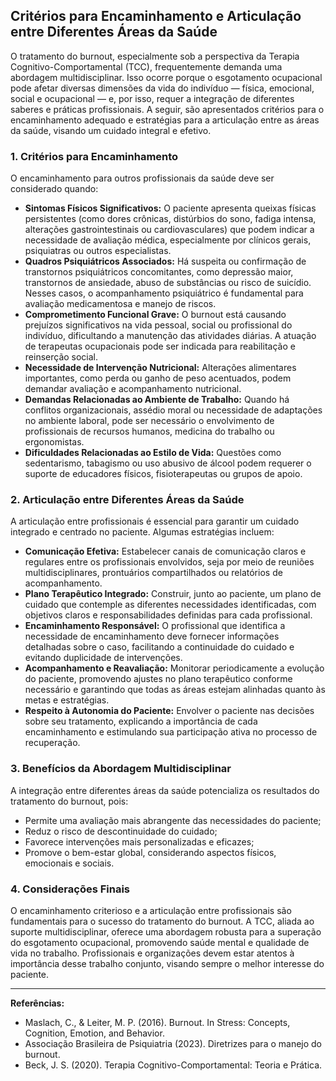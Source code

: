 
## Critérios para Encaminhamento e Articulação entre Diferentes Áreas da Saúde

O tratamento do burnout, especialmente sob a perspectiva da Terapia Cognitivo-Comportamental (TCC), frequentemente demanda uma abordagem multidisciplinar. Isso ocorre porque o esgotamento ocupacional pode afetar diversas dimensões da vida do indivíduo — física, emocional, social e ocupacional — e, por isso, requer a integração de diferentes saberes e práticas profissionais. A seguir, são apresentados critérios para o encaminhamento adequado e estratégias para a articulação entre as áreas da saúde, visando um cuidado integral e efetivo.

### 1. Critérios para Encaminhamento

O encaminhamento para outros profissionais da saúde deve ser considerado quando:

- **Sintomas Físicos Significativos:** O paciente apresenta queixas físicas persistentes (como dores crônicas, distúrbios do sono, fadiga intensa, alterações gastrointestinais ou cardiovasculares) que podem indicar a necessidade de avaliação médica, especialmente por clínicos gerais, psiquiatras ou outros especialistas.
- **Quadros Psiquiátricos Associados:** Há suspeita ou confirmação de transtornos psiquiátricos concomitantes, como depressão maior, transtornos de ansiedade, abuso de substâncias ou risco de suicídio. Nesses casos, o acompanhamento psiquiátrico é fundamental para avaliação medicamentosa e manejo de riscos.
- **Comprometimento Funcional Grave:** O burnout está causando prejuízos significativos na vida pessoal, social ou profissional do indivíduo, dificultando a manutenção das atividades diárias. A atuação de terapeutas ocupacionais pode ser indicada para reabilitação e reinserção social.
- **Necessidade de Intervenção Nutricional:** Alterações alimentares importantes, como perda ou ganho de peso acentuados, podem demandar avaliação e acompanhamento nutricional.
- **Demandas Relacionadas ao Ambiente de Trabalho:** Quando há conflitos organizacionais, assédio moral ou necessidade de adaptações no ambiente laboral, pode ser necessário o envolvimento de profissionais de recursos humanos, medicina do trabalho ou ergonomistas.
- **Dificuldades Relacionadas ao Estilo de Vida:** Questões como sedentarismo, tabagismo ou uso abusivo de álcool podem requerer o suporte de educadores físicos, fisioterapeutas ou grupos de apoio.

### 2. Articulação entre Diferentes Áreas da Saúde

A articulação entre profissionais é essencial para garantir um cuidado integrado e centrado no paciente. Algumas estratégias incluem:

- **Comunicação Efetiva:** Estabelecer canais de comunicação claros e regulares entre os profissionais envolvidos, seja por meio de reuniões multidisciplinares, prontuários compartilhados ou relatórios de acompanhamento.
- **Plano Terapêutico Integrado:** Construir, junto ao paciente, um plano de cuidado que contemple as diferentes necessidades identificadas, com objetivos claros e responsabilidades definidas para cada profissional.
- **Encaminhamento Responsável:** O profissional que identifica a necessidade de encaminhamento deve fornecer informações detalhadas sobre o caso, facilitando a continuidade do cuidado e evitando duplicidade de intervenções.
- **Acompanhamento e Reavaliação:** Monitorar periodicamente a evolução do paciente, promovendo ajustes no plano terapêutico conforme necessário e garantindo que todas as áreas estejam alinhadas quanto às metas e estratégias.
- **Respeito à Autonomia do Paciente:** Envolver o paciente nas decisões sobre seu tratamento, explicando a importância de cada encaminhamento e estimulando sua participação ativa no processo de recuperação.

### 3. Benefícios da Abordagem Multidisciplinar

A integração entre diferentes áreas da saúde potencializa os resultados do tratamento do burnout, pois:

- Permite uma avaliação mais abrangente das necessidades do paciente;
- Reduz o risco de descontinuidade do cuidado;
- Favorece intervenções mais personalizadas e eficazes;
- Promove o bem-estar global, considerando aspectos físicos, emocionais e sociais.

### 4. Considerações Finais

O encaminhamento criterioso e a articulação entre profissionais são fundamentais para o sucesso do tratamento do burnout. A TCC, aliada ao suporte multidisciplinar, oferece uma abordagem robusta para a superação do esgotamento ocupacional, promovendo saúde mental e qualidade de vida no trabalho. Profissionais e organizações devem estar atentos à importância desse trabalho conjunto, visando sempre o melhor interesse do paciente.

---
**Referências:**
- Maslach, C., & Leiter, M. P. (2016). Burnout. In Stress: Concepts, Cognition, Emotion, and Behavior.
- Associação Brasileira de Psiquiatria (2023). Diretrizes para o manejo do burnout.
- Beck, J. S. (2020). Terapia Cognitivo-Comportamental: Teoria e Prática.
```
